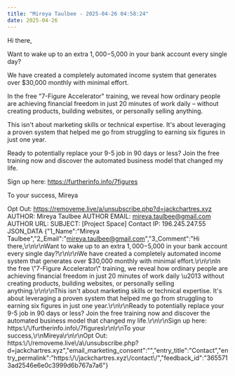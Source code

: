 ```yaml
---
title: "Mireya Taulbee - 2025-04-26 04:58:24"
date: 2025-04-26
---
```


Hi there,

Want to wake up to an extra $1,000-$5,000 in your bank account every single day?

We have created a completely automated income system that generates over $30,000 monthly with minimal effort.

In the free "7-Figure Accelerator" training, we reveal how ordinary people are achieving financial freedom in just 20 minutes of work daily – without creating products, building websites, or personally selling anything.

This isn't about marketing skills or technical expertise. It's about leveraging a proven system that helped me go from struggling to earning six figures in just one year.

Ready to potentially replace your 9-5 job in 90 days or less? Join the free training now and discover the automated business model that changed my life.

Sign up here: https://furtherinfo.info/7figures

To your success, Mireya

Opt Out: https://removeme.live/a/unsubscribe.php?d=jackchartres.xyz <!--more--> AUTHOR: Mireya Taulbee AUTHOR EMAIL: mireya.taulbee@gmail.com AUTHOR URL: SUBJECT: \[Project Space\] Contact IP: 196.245.247.55 JSON\_DATA {"1\_Name":"Mireya Taulbee","2\_Email":"mireya.taulbee@gmail.com","3\_Comment":"Hi there,\\r\\n\\r\\nWant to wake up to an extra $1,000-$5,000 in your bank account every single day?\\r\\n\\r\\nWe have created a completely automated income system that generates over $30,000 monthly with minimal effort.\\r\\n\\r\\nIn the free \\"7-Figure Accelerator\\" training, we reveal how ordinary people are achieving financial freedom in just 20 minutes of work daily \\u2013 without creating products, building websites, or personally selling anything.\\r\\n\\r\\nThis isn't about marketing skills or technical expertise. It's about leveraging a proven system that helped me go from struggling to earning six figures in just one year.\\r\\n\\r\\nReady to potentially replace your 9-5 job in 90 days or less? Join the free training now and discover the automated business model that changed my life.\\r\\n\\r\\nSign up here: https:\\/\\/furtherinfo.info\\/7figures\\r\\n\\r\\nTo your success,\\r\\nMireya\\r\\n\\r\\nOpt Out: https:\\/\\/removeme.live\\/a\\/unsubscribe.php?d=jackchartres.xyz","email\_marketing\_consent":"","entry\_title":"Contact","entry\_permalink":"https:\\/\\/jackchartres.xyz\\/contact\\/","feedback\_id":"3655713ad2546e6e0c3999d6b767a7a6"}

